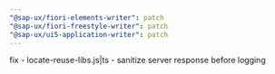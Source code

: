 ```yaml
---
"@sap-ux/fiori-elements-writer": patch
"@sap-ux/fiori-freestyle-writer": patch
"@sap-ux/ui5-application-writer": patch
---
```


fix - locate-reuse-libs.js|ts - sanitize server response before logging
